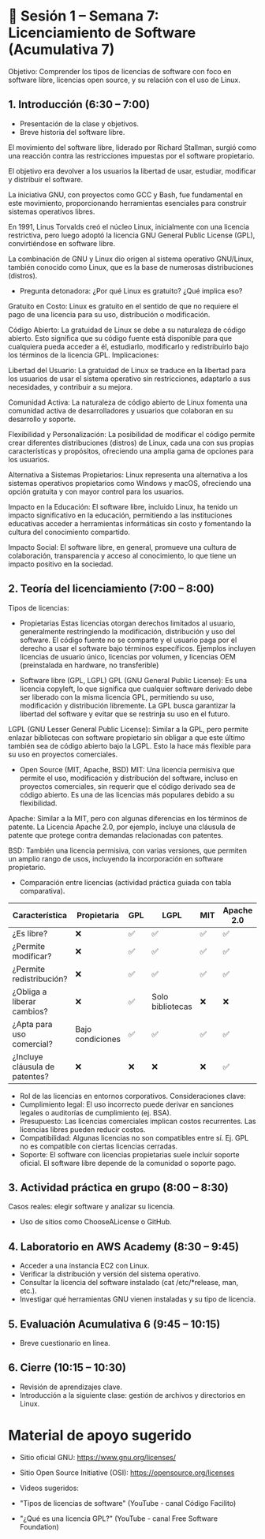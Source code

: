 # 🔹 Sesión 1 – Semana 7: Licenciamiento de Software (Acumulativa 7)
Objetivo: Comprender los tipos de licencias de software con foco en software libre, licencias open source, y su relación con el uso de Linux.

## 1. Introducción (6:30 – 7:00)
- Presentación de la clase y objetivos.
- Breve historia del software libre.

El movimiento del software libre, liderado por Richard Stallman, surgió como una reacción contra las restricciones impuestas por el software propietario.

El objetivo era devolver a los usuarios la libertad de usar, estudiar, modificar y distribuir el software. 

La iniciativa GNU, con proyectos como GCC y Bash, fue fundamental en este movimiento, proporcionando herramientas esenciales para construir sistemas operativos libres.

En 1991, Linus Torvalds creó el núcleo Linux, inicialmente con una licencia restrictiva, pero luego adoptó la licencia GNU General Public License (GPL), convirtiéndose en software libre. 

La combinación de GNU y Linux dio origen al sistema operativo GNU/Linux, también conocido como Linux, que es la base de numerosas distribuciones (distros). 

- Pregunta detonadora: ¿Por qué Linux es gratuito? ¿Qué implica eso?

Gratuito en Costo:
Linux es gratuito en el sentido de que no requiere el pago de una licencia para su uso, distribución o modificación. 

Código Abierto:
La gratuidad de Linux se debe a su naturaleza de código abierto. Esto significa que su código fuente está disponible para que cualquiera pueda acceder a él, estudiarlo, modificarlo y redistribuirlo bajo los términos de la licencia GPL. 
Implicaciones:

Libertad del Usuario: 
La gratuidad de Linux se traduce en la libertad para los usuarios de usar el sistema operativo sin restricciones, adaptarlo a sus necesidades, y contribuir a su mejora. 

Comunidad Activa: 
La naturaleza de código abierto de Linux fomenta una comunidad activa de desarrolladores y usuarios que colaboran en su desarrollo y soporte. 

Flexibilidad y Personalización: 
La posibilidad de modificar el código permite crear diferentes distribuciones (distros) de Linux, cada una con sus propias características y propósitos, ofreciendo una amplia gama de opciones para los usuarios. 

Alternativa a Sistemas Propietarios: 
Linux representa una alternativa a los sistemas operativos propietarios como Windows y macOS, ofreciendo una opción gratuita y con mayor control para los usuarios. 

Impacto en la Educación: 
El software libre, incluido Linux, ha tenido un impacto significativo en la educación, permitiendo a las instituciones educativas acceder a herramientas informáticas sin costo y fomentando la cultura del conocimiento compartido. 

Impacto Social: 
El software libre, en general, promueve una cultura de colaboración, transparencia y acceso al conocimiento, lo que tiene un impacto positivo en la sociedad. 

## 2. Teoría del licenciamiento (7:00 – 8:00)
Tipos de licencias:
- Propietarias
Estas licencias otorgan derechos limitados al usuario, generalmente restringiendo la modificación, distribución y uso del software. El código fuente no se comparte y el usuario paga por el derecho a usar el software bajo términos específicos. Ejemplos incluyen licencias de usuario único, licencias por volumen, y licencias OEM (preinstalada en hardware, no transferible)

- Software libre (GPL, LGPL)
GPL (GNU General Public License): Es una licencia copyleft, lo que significa que cualquier software derivado debe ser liberado con la misma licencia GPL, permitiendo su uso, modificación y distribución libremente. La GPL busca garantizar la libertad del software y evitar que se restrinja su uso en el futuro. 

LGPL (GNU Lesser General Public License): Similar a la GPL, pero permite enlazar bibliotecas con software propietario sin obligar a que este último también sea de código abierto bajo la LGPL. Esto la hace más flexible para su uso en proyectos comerciales. 

- Open Source (MIT, Apache, BSD)
MIT: Una licencia permisiva que permite el uso, modificación y distribución del software, incluso en proyectos comerciales, sin requerir que el código derivado sea de código abierto. Es una de las licencias más populares debido a su flexibilidad. 

Apache: Similar a la MIT, pero con algunas diferencias en los términos de patente. La Licencia Apache 2.0, por ejemplo, incluye una cláusula de patente que protege contra demandas relacionadas con patentes. 

BSD: También una licencia permisiva, con varias versiones, que permiten un amplio rango de usos, incluyendo la incorporación en software propietario. 

- Comparación entre licencias (actividad práctica guiada con tabla comparativa).

| Característica                 | Propietaria      | GPL | LGPL             | MIT | Apache 2.0 | BSD |
| ------------------------------ | ---------------- | --- | ---------------- | --- | ---------- | --- |
| ¿Es libre?                     | ❌                | ✅   | ✅                | ✅   | ✅          | ✅   |
| ¿Permite modificar?            | ❌                | ✅   | ✅                | ✅   | ✅          | ✅   |
| ¿Permite redistribución?       | ❌                | ✅   | ✅                | ✅   | ✅          | ✅   |
| ¿Obliga a liberar cambios?     | ❌                | ✅   | Solo bibliotecas | ❌   | ❌          | ❌   |
| ¿Apta para uso comercial?      | Bajo condiciones | ✅   | ✅                | ✅   | ✅          | ✅   |
| ¿Incluye cláusula de patentes? | ❌                | ❌   | ❌                | ❌   | ✅          | ❌   |

- Rol de las licencias en entornos corporativos.
Consideraciones clave:
- Cumplimiento legal: El uso incorrecto puede derivar en sanciones legales o auditorías de cumplimiento (ej. BSA).
- Presupuesto: Las licencias comerciales implican costos recurrentes. Las licencias libres pueden reducir costos.
- Compatibilidad: Algunas licencias no son compatibles entre sí. Ej. GPL no es compatible con ciertas licencias cerradas.
- Soporte: El software con licencias propietarias suele incluir soporte oficial. El software libre depende de la comunidad o soporte pago.
## 3. Actividad práctica en grupo (8:00 – 8:30)
Casos reales: elegir software y analizar su licencia.
- Uso de sitios como ChooseALicense o GitHub.
## 4. Laboratorio en AWS Academy (8:30 – 9:45)
- Acceder a una instancia EC2 con Linux.
- Verificar la distribución y versión del sistema operativo.
- Consultar la licencia del software instalado (cat /etc/*release, man, etc.).
- Investigar qué herramientas GNU vienen instaladas y su tipo de licencia.
## 5. Evaluación Acumulativa 6 (9:45 – 10:15)
- Breve cuestionario en línea.
## 6. Cierre (10:15 – 10:30)
- Revisión de aprendizajes clave.
- Introducción a la siguiente clase: gestión de archivos y directorios en Linux.

# Material de apoyo sugerido
- Sitio oficial GNU: https://www.gnu.org/licenses/
- Sitio Open Source Initiative (OSI): https://opensource.org/licenses

- Videos sugeridos:
- "Tipos de licencias de software" (YouTube - canal Código Facilito)
- "¿Qué es una licencia GPL?" (YouTube - canal Free Software Foundation)